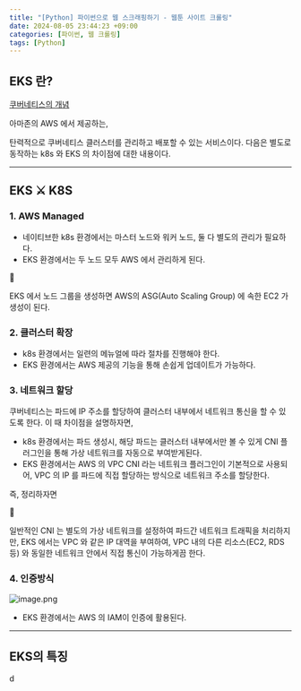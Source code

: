 ```yaml
---
title: "[Python] 파이썬으로 웹 스크래핑하기 - 웹툰 사이트 크롤링"
date: 2024-08-05 23:44:23 +09:00
categories: [파이썬, 웹 크롤링]
tags: [Python]
---
```


## EKS 란?

[쿠버네티스의 개념](https://www.notion.so/12049c46d5d8808282b6fe862e2134a8?pvs=21)

아마존의 AWS 에서 제공하는,

탄력적으로 쿠버네티스 클러스터를 관리하고 배포할 수 있는 서비스이다. 다음은 별도로 동작하는 k8s 와 EKS 의 차이점에 대한 내용이다.

------

## EKS ⚔️ K8S

### 1. AWS Managed

- 네이티브한 k8s 환경에서는 마스터 노드와 워커 노드, 둘 다 별도의 관리가 필요하다.
- EKS 환경에서는 두 노드 모두 AWS 에서 관리하게 된다.

<aside> 📌

EKS 에서 노드 그룹을 생성하면 AWS의 ASG(Auto Scaling Group) 에 속한 EC2 가 생성이 된다.

</aside>

### 2. 클러스터 확장

- k8s 환경에서는 일련의 메뉴얼에 따라 절차를 진행해야 한다.
- EKS 환경에서는 AWS 제공의 기능을 통해 손쉽게 업데이트가 가능하다.

### 3. 네트워크 할당

쿠버네티스는 파드에 IP 주소를 할당하여 클러스터 내부에서 네트워크 통신을 할 수 있도록 한다. 이 때 차이점을 설명하자면,

- k8s 환경에서는 파드 생성시, 해당 파드는 클러스터 내부에서만 볼 수 있게 CNI 플러그인을 통해 가상 네트워크를 자동으로 부여받게된다.
- EKS 환경에서는 AWS 의 VPC CNI 라는 네트워크 플러그인이 기본적으로 사용되어, VPC 의 IP 를 파드에 직접 할당하는 방식으로 네트워크 주소를 할당한다.

즉, 정리하자면

<aside> 📌

일반적인 CNI 는 별도의 가상 네트워크를 설정하여 파드간 네트워크 트래픽을 처리하지만, EKS 에서는 VPC 와 같은 IP 대역을 부여하여, VPC 내의 다른 리소스(EC2, RDS 등) 와 동일한 네트워크 안에서 직접 통신이 가능하게끔 한다.

</aside>

### 4. 인증방식

![image.png](https://prod-files-secure.s3.us-west-2.amazonaws.com/22005460-0ee9-48c2-9f38-3f1e949e3d61/437bdde3-c3c6-4df6-8d1a-db2dd829bc0a/image.png)

- EKS 환경에서는 AWS 의 IAM이 인증에 활용된다.

------

## EKS의 특징

d
